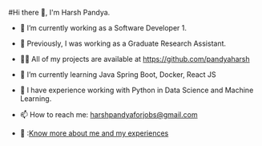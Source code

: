 #Hi there 👋, I'm Harsh Pandya.


- 🔭 I’m currently working as a Software Developer 1.

- 🔭 Previously, I was working as a Graduate Research Assistant.

- 👨‍💻 All of my projects are available at https://github.com/pandyaharsh

- 🌱 I’m currently learning Java Spring Boot, Docker, React JS

- 💬 I have experience working with Python in Data Science and Machine Learning.

- 📫 How to reach me: harshpandyaforjobs@gmail.com

- 💬 :[Know more about me and my experiences](https://github.com/pandyaharsh/HarshPandyaResume/blob/main/Resume_2022.pdf)
